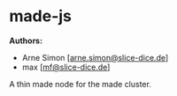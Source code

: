 made-js
=======

**Authors:**

+ Arne Simon [arne.simon@slice-dice.de]
+ max [mf@slice-dice.de]

A thin made node for the made cluster.

